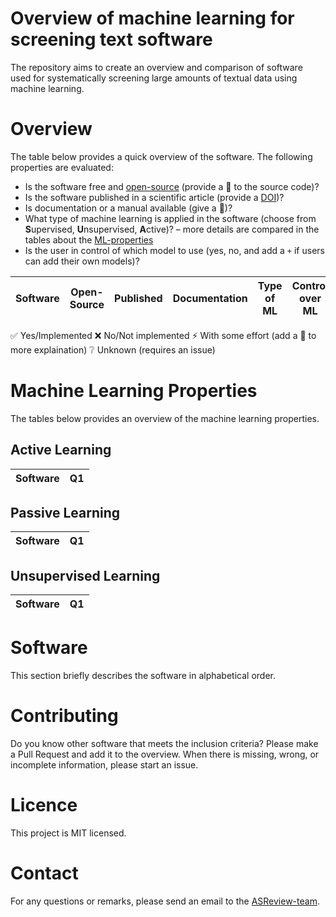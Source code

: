 # Overview of machine learning for screening text software 

The repository aims to create an overview and comparison of software used for
systematically screening large amounts of textual data using machine learning.

# Overview

The table below provides a quick overview of the software. The following
properties are evaluated:

-	Is the software free and [open-source](https://opensource.org/osd) (provide a :link: to the source code)?
-	Is the software published in a scientific article (provide a [DOI](https://www.doi.org/))?
-	Is documentation or a manual available (give a :link:)?
-	What type of machine learning is applied in the software (choose from **S**upervised, **U**nsupervised, **A**ctive)? – more details are compared in the tables about the [ML-properties](machine-learning-properties)
-	Is the user in control of which model to use (yes, no, and add a `+` if users can add their own models)?



| Software | Open-Source | Published | Documentation | Type of ML | Control over ML | Multi-user | 
|:--------:|:-----------:|:---------:|:-------------:|:----------:|:---------------:|:----------:|


:white_check_mark: Yes/Implemented
:x: No/Not implemented
:zap: With some effort (add a :link: to more explaination)
:grey_question: Unknown (requires an issue)


# Machine Learning Properties

The tables below provides an overview of the machine learning properties.

## Active Learning

| Software | Q1          |
|:--------:|:-----------:|

## Passive Learning

| Software | Q1          |
|:--------:|:-----------:|

## Unsupervised Learning

| Software | Q1          |
|:--------:|:-----------:|

# Software

This section briefly describes the software in alphabetical order.

# Contributing

Do you know other software that meets the inclusion criteria? Please make a
Pull Request and add it to the overview. When there is missing, wrong, or
incomplete information, please start an issue. 

# Licence

This project is MIT licensed.

# Contact

For any questions or remarks, please send an email to the [ASReview-team](mailto:asreview@uu.nl).




